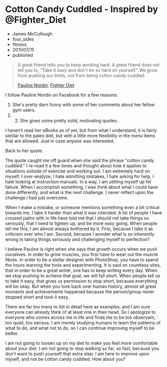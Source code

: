 # Cotton Candy Cuddled - Inspired by @Fighter_Diet
- James McCullough
- four_sides
- fitness
- 2011/07/15
- published	

> A great friend tells you to keep working hard. A great friend does not tell you to, "Take it easy and don't be so hard on yourself." We grow from pushing our limits, not from being cotton candy cuddled.
> 
> [Pauline Nordin](http://www.facebook.com/FDfighterdiet/posts/10150262669479209), [Fighter Diet](http://www.fighterdiet.com/)

I follow Pauline Nordin on Facebook for a few reasons:

1. She's pretty darn funny with some of her comments about her fellow gym users. 
2. 2. She gives some pretty solid, motivating quotes. 

I haven't read her eBooks as of yet, but from what I understand, it is fairly similar to the paleo diet, but with a little more flexibility in the menu items that are allowed. Just in case anyone was interested. 

Back to her quote. 

The quote caught me off guard when she said the phrase "cotton candy cuddled." I re-read it a few times and thought about how it applies to situations outside of exercise and working out. I am extremely hard on myself. I over-analyze, I hate admitting mistakes, I hate asking for help, I hate looking at instruction manuals. In a way, I am setting myself up for failure. When I accomplish something, I was think about what I could have done differently, and what is the next challenge. I never reflect upon the challenge I had just overcome.

When I make a mistake, or someone mentions something even a bit critical towards me, I take it harder than what it was intended. A lot of people I have crossed paths with in life have told me that I should not take things so seriously, that I need to lighten up, and be more easy going. When people tell me this, I am almost always bothered by it. First, because I take it as criticism over who I am. Second, because I wonder what is so inherently wrong in taking things seriously and challenging myself to perfection? 

I believe Pauline is right when she says that growth occurs when we push ourselves. In order to grow muscles, you first have to wear out the muscle fibres. In order to be a stellar designer with PhotoShop, you have to spend the hours learning the tools and experimenting. It is said on countless sites, that in order to be a great writer, one has to keep writing every day. When we stop pushing to achieve that goal, we will fall short. When people tell us to take it easy, that gives us permission to stop short, because everything will be okay. But when you look back over human history, almost all great moments and achievements happened because the person/group never stopped short and took it easy. 

There are far too many to list in detail here as examples, and I am sure everyone can already think of at least one in their head. So I apologize to everyone who comes across me in life and finds me to be too observant, too quiet, too serious. I am merely studying humans to learn the patterns of what to do, and what not to do, so I can continue improving myself to be better. 

I am not going to loosen up on my diet to make you feel more comfortable about your diet. 
I am not going to stop walking so far, so fast, because you don't want to push yourself that extra step. 
I am here to improve upon myself, and not be cotton candy cuddled. How about you? 

